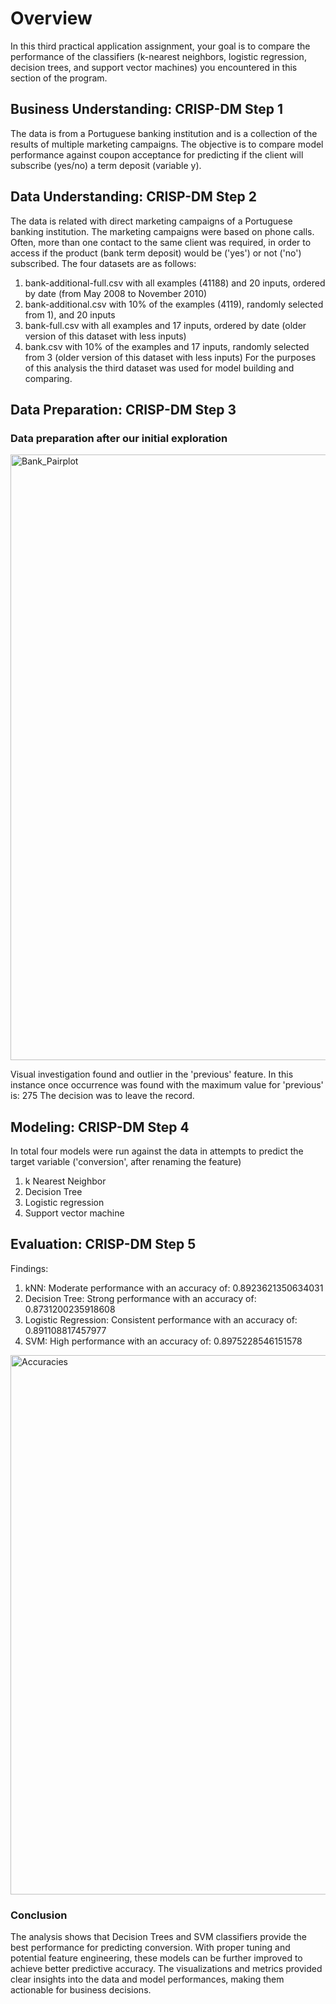 # Overview
In this third practical application assignment, your goal is to compare the performance of the classifiers (k-nearest neighbors, logistic regression, decision trees, and support vector machines) you encountered in this section of the program.

## Business Understanding: CRISP-DM Step 1
The data is from a Portuguese banking institution and is a collection of the results of multiple marketing campaigns. The objective is to compare model performance against coupon acceptance for predicting if the client will subscribe (yes/no) a term deposit (variable y).

## Data Understanding: CRISP-DM Step 2
The data is related with direct marketing campaigns of a Portuguese banking institution. The marketing campaigns were based on phone calls. Often, more than one contact to the same client was required, in order to access if the product (bank term deposit) would be ('yes') or not ('no') subscribed.
The four datasets are as follows: 
1) bank-additional-full.csv with all examples (41188) and 20 inputs, ordered by date (from May 2008 to November 2010)
2) bank-additional.csv with 10% of the examples (4119), randomly selected from 1), and 20 inputs
3) bank-full.csv with all examples and 17 inputs, ordered by date (older version of this dataset with less inputs)
4) bank.csv with 10% of the examples and 17 inputs, randomly selected from 3 (older version of this dataset with less inputs)
For the purposes of this analysis the third dataset was used for model building and comparing.

## Data Preparation: CRISP-DM Step 3
### Data preparation after our initial exploration

<img width="969" alt="Bank_Pairplot" src="https://github.com/bbbond3phd/PracticalApplication3_Module17/assets/161508171/dbe4ed2c-041f-4bb2-8f22-cac544ae10b6">

Visual investigation found and outlier in the 'previous' feature.
In this instance once occurrence was found with the maximum value for 'previous' is: 275
The decision was to leave the record.

## Modeling: CRISP-DM Step 4
In total four models were run against the data in attempts to predict the target variable ('conversion', after renaming the feature)
1. k Nearest Neighbor
2. Decision Tree
3. Logistic regression
4. Support vector machine

## Evaluation: CRISP-DM Step 5
Findings:
1. kNN: Moderate performance with an accuracy of: 0.8923621350634031
2. Decision Tree: Strong performance with an accuracy of: 0.8731200235918608
3. Logistic Regression: Consistent performance with an accuracy of: 0.891108817457977
4. SVM: High performance with an accuracy of: 0.8975228546151578 

<img width="863" alt="Accuracies" src="https://github.com/bbbond3phd/PracticalApplication3_Module17/assets/161508171/43eadd99-920a-4165-b854-cd01f6ac4046">

### Conclusion
The analysis shows that Decision Trees and SVM classifiers provide the best performance for predicting conversion. With proper tuning and potential feature engineering, these models can be further improved to achieve better predictive accuracy. The visualizations and metrics provided clear insights into the data and model performances, making them actionable for business decisions.
